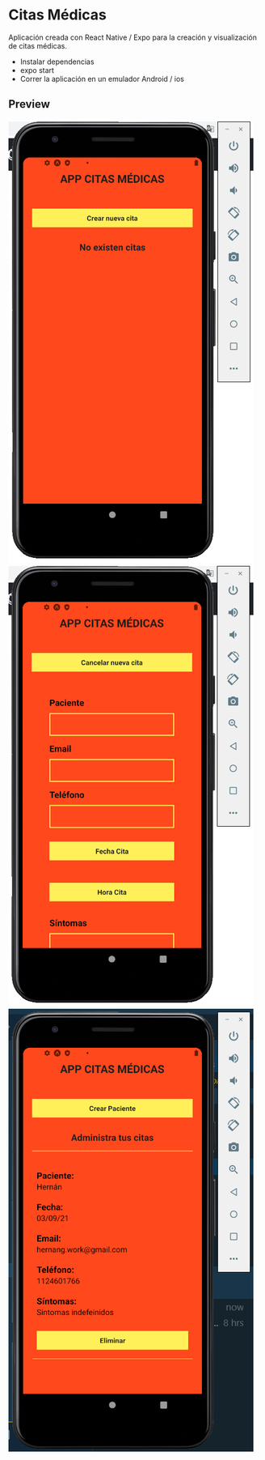 # Citas Médicas

Aplicación creada con React Native / Expo para la creación y visualización de citas médicas.

- Instalar dependencias
- expo start
- Correr la aplicación en un emulador Android / ios

## Preview
<img src="./preview/pre2.png" />
<img src="./preview/pre1.png" />
<img src="./preview/pre3.png" />
